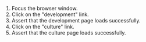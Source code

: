 1. Focus the browser window.
2. Click on the "development" link.
3. Assert that the development page loads successfully.
4. Click on the "culture" link.
5. Assert that the culture page loads successfully.
